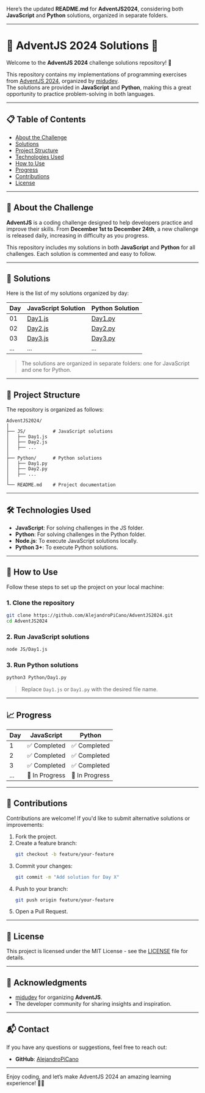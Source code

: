 Here’s the updated **README.md** for **AdventJS2024**, considering both **JavaScript** and **Python** solutions, organized in separate folders.  

---

# 🎄 AdventJS 2024 Solutions 🎄  

Welcome to the **AdventJS 2024** challenge solutions repository! 🚀  

This repository contains my implementations of programming exercises from [AdventJS 2024](https://adventjs.dev/es), organized by [midudev](https://midu.dev/).  
The solutions are provided in **JavaScript** and **Python**, making this a great opportunity to practice problem-solving in both languages.  

---

## 📋 Table of Contents  

- [About the Challenge](#about-the-challenge)  
- [Solutions](#solutions)  
- [Project Structure](#project-structure)  
- [Technologies Used](#technologies-used)  
- [How to Use](#how-to-use)  
- [Progress](#progress)  
- [Contributions](#contributions)  
- [License](#license)  

---

## 🎯 About the Challenge  

**AdventJS** is a coding challenge designed to help developers practice and improve their skills. From **December 1st to December 24th**, a new challenge is released daily, increasing in difficulty as you progress.  

This repository includes my solutions in both **JavaScript** and **Python** for all challenges. Each solution is commented and easy to follow.  

---

## 🚀 Solutions  

Here is the list of my solutions organized by day:  

| Day | JavaScript Solution                 | Python Solution                 |  
|-----|------------------------------------|---------------------------------|  
| 01  | [Day1.js](./JS/Day1.js)             | [Day1.py](./Python/Day1.py)     |  
| 02  | [Day2.js](./JS/Day2.js)             | [Day2.py](./Python/Day2.py)     |  
| 03  | [Day3.js](./JS/Day3.js)             | [Day3.py](./Python/Day3.py)     |  
| ... | ...                                | ...                             |  

> The solutions are organized in separate folders: one for JavaScript and one for Python.  

---

## 📁 Project Structure  

The repository is organized as follows:  

```plaintext  
AdventJS2024/  
│  
├── JS/          # JavaScript solutions  
│   ├── Day1.js  
│   ├── Day2.js  
│   ├── ...  
│  
├── Python/      # Python solutions  
│   ├── Day1.py  
│   ├── Day2.py  
│   ├── ...  
│  
└── README.md    # Project documentation  
```  

---

## 🛠️ Technologies Used  

- **JavaScript**: For solving challenges in the JS folder.  
- **Python**: For solving challenges in the Python folder.  
- **Node.js**: To execute JavaScript solutions locally.  
- **Python 3+**: To execute Python solutions.  

---

## 🏃 How to Use  

Follow these steps to set up the project on your local machine:  

### 1. Clone the repository  
```bash  
git clone https://github.com/AlejandroPiCano/AdventJS2024.git  
cd AdventJS2024  
```  

### 2. Run JavaScript solutions  
```bash  
node JS/Day1.js  
```  

### 3. Run Python solutions  
```bash  
python3 Python/Day1.py  
```  

> Replace `Day1.js` or `Day1.py` with the desired file name.  

---

## 📈 Progress  

| **Day** | **JavaScript** | **Python** |  
|---------|---------------|------------|  
| 1       | ✅ Completed  | ✅ Completed|  
| 2       | ✅ Completed  | ✅ Completed|  
| 3       | ✅ Completed  | ✅ Completed|  
| ...     | 🚧 In Progress| 🚧 In Progress|  

---

## 🤝 Contributions  

Contributions are welcome! If you'd like to submit alternative solutions or improvements:  

1. Fork the project.  
2. Create a feature branch:  
   ```bash  
   git checkout -b feature/your-feature  
   ```  
3. Commit your changes:  
   ```bash  
   git commit -m "Add solution for Day X"  
   ```  
4. Push to your branch:  
   ```bash  
   git push origin feature/your-feature  
   ```  
5. Open a Pull Request.  

---

## 📜 License  

This project is licensed under the MIT License - see the [LICENSE](./LICENSE) file for details.  

---

## 🌟 Acknowledgments  

- [midudev](https://midu.dev/) for organizing **AdventJS**.  
- The developer community for sharing insights and inspiration.  

---

## 📬 Contact  

If you have any questions or suggestions, feel free to reach out:  

- **GitHub**: [AlejandroPiCano](https://github.com/AlejandroPiCano)  

---

Enjoy coding, and let’s make AdventJS 2024 an amazing learning experience! 🎅✨  
